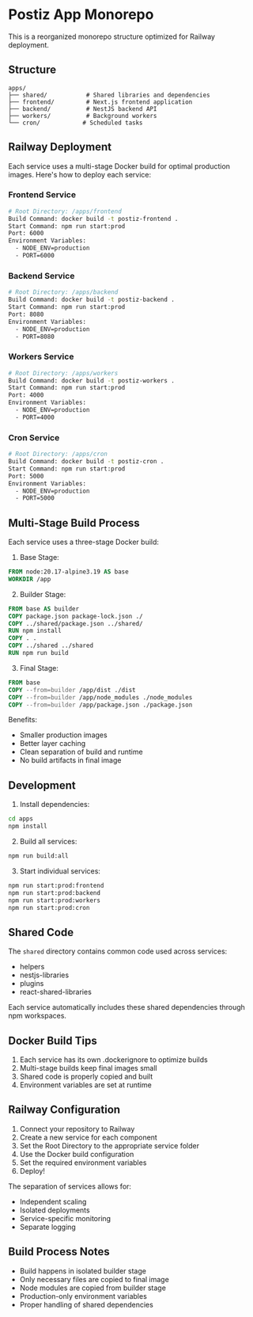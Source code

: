 # Postiz App Monorepo

This is a reorganized monorepo structure optimized for Railway deployment.

## Structure

```
apps/
├── shared/           # Shared libraries and dependencies
├── frontend/         # Next.js frontend application
├── backend/          # NestJS backend API
├── workers/          # Background workers
└── cron/            # Scheduled tasks
```

## Railway Deployment

Each service uses a multi-stage Docker build for optimal production images. Here's how to deploy each service:

### Frontend Service
```bash
# Root Directory: /apps/frontend
Build Command: docker build -t postiz-frontend .
Start Command: npm run start:prod
Port: 6000
Environment Variables:
  - NODE_ENV=production
  - PORT=6000
```

### Backend Service
```bash
# Root Directory: /apps/backend
Build Command: docker build -t postiz-backend .
Start Command: npm run start:prod
Port: 8080
Environment Variables:
  - NODE_ENV=production
  - PORT=8080
```

### Workers Service
```bash
# Root Directory: /apps/workers
Build Command: docker build -t postiz-workers .
Start Command: npm run start:prod
Port: 4000
Environment Variables:
  - NODE_ENV=production
  - PORT=4000
```

### Cron Service
```bash
# Root Directory: /apps/cron
Build Command: docker build -t postiz-cron .
Start Command: npm run start:prod
Port: 5000
Environment Variables:
  - NODE_ENV=production
  - PORT=5000
```

## Multi-Stage Build Process

Each service uses a three-stage Docker build:

1. Base Stage:
```dockerfile
FROM node:20.17-alpine3.19 AS base
WORKDIR /app
```

2. Builder Stage:
```dockerfile
FROM base AS builder
COPY package.json package-lock.json ./
COPY ../shared/package.json ../shared/
RUN npm install
COPY . .
COPY ../shared ../shared
RUN npm run build
```

3. Final Stage:
```dockerfile
FROM base
COPY --from=builder /app/dist ./dist
COPY --from=builder /app/node_modules ./node_modules
COPY --from=builder /app/package.json ./package.json
```

Benefits:
- Smaller production images
- Better layer caching
- Clean separation of build and runtime
- No build artifacts in final image

## Development

1. Install dependencies:
```bash
cd apps
npm install
```

2. Build all services:
```bash
npm run build:all
```

3. Start individual services:
```bash
npm run start:prod:frontend
npm run start:prod:backend
npm run start:prod:workers
npm run start:prod:cron
```

## Shared Code

The `shared` directory contains common code used across services:
- helpers
- nestjs-libraries
- plugins
- react-shared-libraries

Each service automatically includes these shared dependencies through npm workspaces.

## Docker Build Tips

1. Each service has its own .dockerignore to optimize builds
2. Multi-stage builds keep final images small
3. Shared code is properly copied and built
4. Environment variables are set at runtime

## Railway Configuration

1. Connect your repository to Railway
2. Create a new service for each component
3. Set the Root Directory to the appropriate service folder
4. Use the Docker build configuration
5. Set the required environment variables
6. Deploy!

The separation of services allows for:
- Independent scaling
- Isolated deployments
- Service-specific monitoring
- Separate logging

## Build Process Notes

- Build happens in isolated builder stage
- Only necessary files are copied to final image
- Node modules are copied from builder stage
- Production-only environment variables
- Proper handling of shared dependencies
